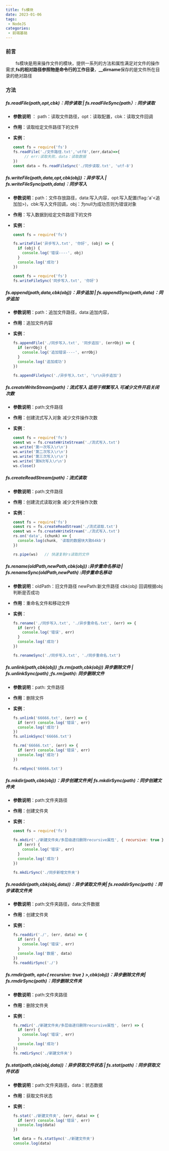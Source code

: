 ```yaml
---
title: fs模块
date: 2023-01-06
tags:
 - NodeJS
categories: 
 - 前端基础
---
```


### 前言

        fs模块是用来操作文件的模块，提供一系列的方法和属性满足对文件的操作需求,**fs的相对路径参照物是命令行的工作目录**，**__dirname**保存的是文件所在目录的绝对路径


### 方法

##### fs.readFile(path,opt,cbk)：同步读取 | fs.readFileSync(path）: 同步读取

- **参数说明** ： path：读取文件路径，opt：读取配置，cbk：读取文件回调

- **作用**：读取给定文件路径下的文件

- **实例**：
  
  ```js
  const fs = require('fs')
  fs.readFile('./文件路径.txt','utf8',(err,data)=>{
       // err:读取失败，data：读取数据
  })
  const data = fs.readFileSync('./同步读取.txt', 'utf-8')
  ```

##### fs.writeFile(path,data,opt,cbk(obj))：异步写入 |  fs.writeFileSync(path,data)：同步写入

- **参数说明**：path：文件存放路径，data:写入内容，opt:写入配置(flag:'a'<追加加>)，cbk:写入文件回调，obj：为null为成功否则为错误对象

- **作用**：写入数据到给定文件路径下的文件

- **实例**：
  
  ```js
  const fs = require('fs')
  
  fs.writeFile('异步写入.txt', '你好', (obj) => {
    if (obj) {
      console.log('错误----', obj)
    }
    console.log('成功')
  })
  
  const fs = require('fs')
  fs.writeFileSync('同步写入.txt', '你好')
  ```

##### fs.append(path,data,cbk(obj))：异步追加 | fs.appendSync(path,data)：同步追加 

- **参数说明**：path：追加文件路径，data:追加内容，

- **作用**：追加文件内容

- **实例**：

  ```js
  fs.appendFile('./同步写入.txt', '同步追加', (errObj) => {
    if (errObj) {
      console.log('追加错误----', errObj)
    }
    console.log('追加成功')
  })
  
  fs.appendFileSync('./异步写入.txt', '\r\n异步追加')
  ```

##### fs.createWriteStream(path)：流式写入 适用于频繁写入 可减少文件开启关闭次数

- **参数说明**：path:文件路径

- **作用**：创建流式写入对象 减少文件操作次数

- **实例**：

  ```js
  const fs = require('fs')
  const ws = fs.createWriteStream('./流式写入.txt')
  ws.write('第一次写入\r\n')
  ws.write('第二次写入\r\n')
  ws.write('第三次写入\r\n')
  ws.write('第N次写入\r\n')
  ws.close()
  ```

##### fs.createReadStream(path)：流式读取 

- **参数说明**：path:文件路径

- **作用**：创建流式读取对象 减少文件操作次数

- **实例**：

  ```js
  const fs = require('fs')
  const rs = fs.createReadStream('./流式读取.txt')
  const ws = fs.createWriteStream('./流式写入.txt')
  rs.on('data', (chunk) => {
    console.log(chunk, '读取的数据块大致64kb')
  })
  
  rs.pipe(ws)   // 快速复制rs读取的文件
  ```

##### fs.rename(oldPath,newPath,cbk(obj)) :异步重命名移动 | fs.renameSync(oldPath,newPath) :同步重命名移动

- **参数说明**：oldPath：旧文件路径  newPath:新文件路径  cbk(obj) 回调根据obj判断是否成功

- **作用**：重命名文件和移动文件

- **实例**：

  ```js
  fs.rename('./同步写入.txt', './异步重命名.txt', (err) => {
    if (err) {
      console.log('错误', err)
    }
    console.log('成功')
  })
  
  fs.renameSync('./同步写入.txt', './同步重命名.txt')
  ```

##### fs.unlink(path,cbk(obj)) ;fs.rm(path,cbk(obj)) 异步删除文件 | fs.unlinkSync(path) ;fs.rm(path): 同步删除文件

- **参数说明**：path: 文件路径

- **作用**：删除文件

- **实例**：

  ```js
  fs.unlink('66666.txt', (err) => {
    if (err) console.log('错误', err)
    console.log('成功')
  })
  fs.unlinkSync('66666.txt')
  
  fs.rm('66666.txt', (err) => {
    if (err) console.log('错误', err)
    console.log('成功')
  })
  
  fs.rmSync('66666.txt')
  ```

##### fs.mkdir(path,cbk(obj))：异步创建文件夹| fs.mkdirSync(path)：同步创建文件夹

- **参数说明**：path:文件夹路径

- **作用**：创建文件夹

- **实例**：

  ```js
  const fs = require('fs')
  
  fs.mkdir('./新建文件夹/多层级递归删除recursive属性', { recursive: true }, (err) => {
    if (err) {
      console.log('错误', err)
    }
    console.log('成功')
  })
  
  fs.mkdirSync('./同步新增文件夹')
  ```

##### fs.readdir(path,cbk(obj,data))：异步读取文件夹| fs.readdirSync(path)：同步读取文件夹

- **参数说明**：path:文件夹路径，data:文件数据

- **作用**：创建文件夹

- **实例**：

  ```js
  fs.readdir('./', (err, data) => {
    if (err) {
      console.log('错误', err)
    }
    console.log('数据', data)
  })
  fs.readdirSync('./')
  ```

##### fs.rmdir(path, opt<{ recursive: true } >,cbk(obj))：异步删除文件夹| fs.rmdirSync(path)：同步删除文件夹

- **参数说明**：path:文件夹路径

- **作用**：删除文件夹

- **实例**：

  ```js
  fs.rmdir('./新建文件夹/多层级递归删除recursive属性', (err) => {
    if (err) {
      console.log('错误', err) 
    }
    console.log('成功')
  })
  fs.rmdirSync('./新建文件夹')
  ```

##### fs.stat(path,cbk(obj,data))：异步获取文件状态 | fs.stat(path)：同步获取文件状态

- **参数说明**：path:文件夹路径，data：状态数据

- **作用**：获取文件状态

- **实例**：

  ```js
  fs.stat('./新建文件夹', (err, data) => {
    if (err) console.log('错误', err)
    console.log(data)
  })
  
  let data = fs.statSync('./新建文件夹')
  console.log(data)
  ```

##### ##### 

